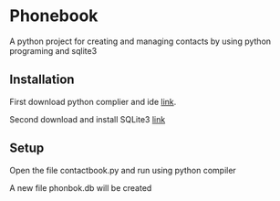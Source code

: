 # Phonebook
A python project for creating and managing contacts by using python programing and sqlite3
## Installation
First download python complier and ide [link](https://www.python.org/downloads/).

Second download and install SQLite3 [link](https://www.sqlite.org/download.html)
## Setup
Open the file contactbook.py and run using python compiler

A new file phonbok.db will be created
